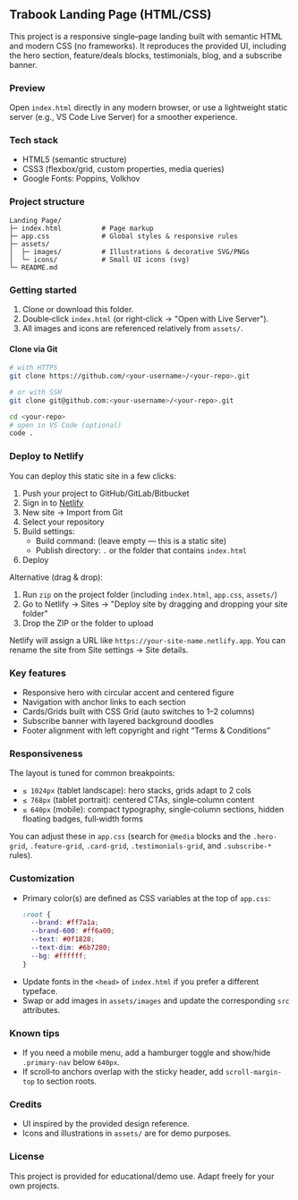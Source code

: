 ## Trabook Landing Page (HTML/CSS)

This project is a responsive single–page landing built with semantic HTML and modern CSS (no frameworks). It reproduces the provided UI, including the hero section, feature/deals blocks, testimonials, blog, and a subscribe banner.

### Preview

Open `index.html` directly in any modern browser, or use a lightweight static server (e.g., VS Code Live Server) for a smoother experience.

### Tech stack

- HTML5 (semantic structure)
- CSS3 (flexbox/grid, custom properties, media queries)
- Google Fonts: Poppins, Volkhov

### Project structure

```
Landing Page/
├─ index.html          # Page markup
├─ app.css             # Global styles & responsive rules
├─ assets/
│  ├─ images/          # Illustrations & decorative SVG/PNGs
│  └─ icons/           # Small UI icons (svg)
└─ README.md
```

### Getting started

1. Clone or download this folder.
2. Double‑click `index.html` (or right‑click → "Open with Live Server").
3. All images and icons are referenced relatively from `assets/`.

#### Clone via Git

```bash
# with HTTPS
git clone https://github.com/<your-username>/<your-repo>.git

# or with SSH
git clone git@github.com:<your-username>/<your-repo>.git

cd <your-repo>
# open in VS Code (optional)
code .
```

### Deploy to Netlify

You can deploy this static site in a few clicks:

1. Push your project to GitHub/GitLab/Bitbucket
2. Sign in to [Netlify](https://www.netlify.com/)
3. New site → Import from Git
4. Select your repository
5. Build settings:
   - Build command: (leave empty — this is a static site)
   - Publish directory: `.` or the folder that contains `index.html`
6. Deploy

Alternative (drag & drop):

1. Run `zip` on the project folder (including `index.html`, `app.css`, `assets/`)
2. Go to Netlify → Sites → "Deploy site by dragging and dropping your site folder"
3. Drop the ZIP or the folder to upload

Netlify will assign a URL like `https://your-site-name.netlify.app`. You can rename the site from Site settings → Site details.

### Key features

- Responsive hero with circular accent and centered figure
- Navigation with anchor links to each section
- Cards/Grids built with CSS Grid (auto switches to 1–2 columns)
- Subscribe banner with layered background doodles
- Footer alignment with left copyright and right “Terms & Conditions”

### Responsiveness

The layout is tuned for common breakpoints:

- `≤ 1024px` (tablet landscape): hero stacks, grids adapt to 2 cols
- `≤ 768px`  (tablet portrait): centered CTAs, single‑column content
- `≤ 640px`  (mobile): compact typography, single‑column sections,
  hidden floating badges, full‑width forms

You can adjust these in `app.css` (search for `@media` blocks and the
`.hero-grid`, `.feature-grid`, `.card-grid`, `.testimonials-grid`, and
`.subscribe-*` rules).

### Customization

- Primary color(s) are defined as CSS variables at the top of `app.css`:
  ```css
  :root {
    --brand: #ff7a1a;
    --brand-600: #ff6a00;
    --text: #0f1828;
    --text-dim: #6b7280;
    --bg: #ffffff;
  }
  ```
- Update fonts in the `<head>` of `index.html` if you prefer a different typeface.
- Swap or add images in `assets/images` and update the corresponding `src` attributes.

### Known tips

- If you need a mobile menu, add a hamburger toggle and show/hide `.primary-nav` below `640px`.
- If scroll‑to anchors overlap with the sticky header, add `scroll-margin-top` to section roots.

### Credits

- UI inspired by the provided design reference.
- Icons and illustrations in `assets/` are for demo purposes.

### License

This project is provided for educational/demo use. Adapt freely for your own projects.


